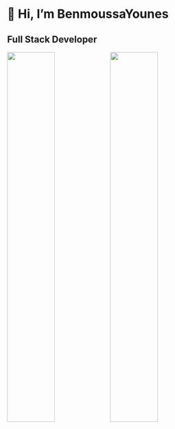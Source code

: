  # **👋 Hi, I’m BenmoussaYounes**
  ## Full Stack Developer
<img align="left" width="47%" src="https://github-readme-stats.vercel.app/api?username=BenmoussaYounes&show_icons=true&theme=default"/>
<img align="left" width="47%" src="https://github-readme-stats.vercel.app/api/top-langs/?username=BenmoussaYounes&langs_count=8&hide_title=true&hide_progress=true&hide=Cmake,jupyternotebook&layout=default"/>
